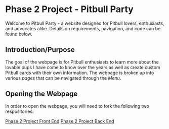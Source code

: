 # Phase 2 Project - Pitbull Party

Welcome to Pitbull Party - a website designed for Pitbull lovers, enthusiasts, and advocates alike. Details on requirements, navigation, and code can be found below.

## Introduction/Purpose

The goal of the webpage is for Pitbull enthusiasts to learn more about the lovable pups I have come to know over the years as well as create custom Pitbull cards with their own information. The webpage is broken up into various *pages* that can be navigated through the *Menu*.

## Opening the Webpage

In order to open the webpage, you will need to fork the following two respositories:

[Phase 2 Project Front End](git@github.com:Jazper55555/phase-2-project.git)
[Phase 2 Project Back End](git@github.com:Jazper55555/json-server-template.git)
